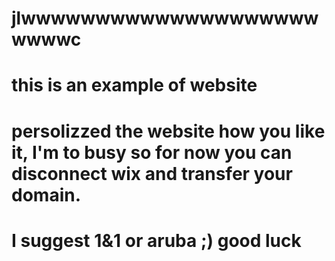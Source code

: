 # jlwwwwwwwwwwwwwwwwwwwwwwwwc
# this is an example of website
# persolizzed the website how you like it, I'm to busy so for now you can disconnect wix and transfer your domain.
# I suggest 1&1 or aruba ;) good luck
